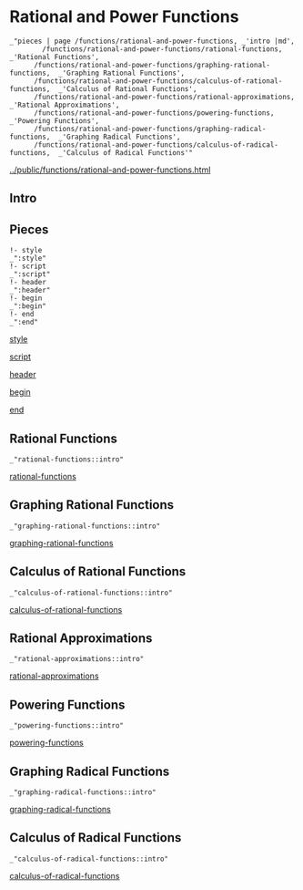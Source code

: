 # Rational and Power Functions

    _"pieces | page /functions/rational-and-power-functions, _'intro |md',
            /functions/rational-and-power-functions/rational-functions,  _'Rational Functions',
          /functions/rational-and-power-functions/graphing-rational-functions,  _'Graphing Rational Functions',
          /functions/rational-and-power-functions/calculus-of-rational-functions,  _'Calculus of Rational Functions',
          /functions/rational-and-power-functions/rational-approximations,  _'Rational Approximations',
          /functions/rational-and-power-functions/powering-functions,  _'Powering Functions',
          /functions/rational-and-power-functions/graphing-radical-functions,  _'Graphing Radical Functions',
          /functions/rational-and-power-functions/calculus-of-radical-functions,  _'Calculus of Radical Functions'"

[../public/functions/rational-and-power-functions.html](# "save:")


## Intro

## Pieces

    !- style
    _":style"
    !- script
    _":script"
    !- header
    _":header"
    !- begin
    _":begin"
    !- end
    _":end"

[style]() 

[script]()

[header]()

[begin]()

[end]()

## Rational Functions

    _"rational-functions::intro"


[rational-functions](pages/functions_rational-and-power-functions_rational-functions.md "load:")

## Graphing Rational Functions

    _"graphing-rational-functions::intro"


[graphing-rational-functions](pages/functions_rational-and-power-functions_graphing-rational-functions.md "load:")

## Calculus of Rational Functions

    _"calculus-of-rational-functions::intro"


[calculus-of-rational-functions](pages/functions_rational-and-power-functions_calculus-of-rational-functions.md "load:")

## Rational Approximations

    _"rational-approximations::intro"


[rational-approximations](pages/functions_rational-and-power-functions_rational-approximations.md "load:")

## Powering Functions

    _"powering-functions::intro"


[powering-functions](pages/functions_rational-and-power-functions_powering-functions.md "load:")

## Graphing Radical Functions

    _"graphing-radical-functions::intro"


[graphing-radical-functions](pages/functions_rational-and-power-functions_graphing-radical-functions.md "load:")

## Calculus of Radical Functions

    _"calculus-of-radical-functions::intro"


[calculus-of-radical-functions](pages/functions_rational-and-power-functions_calculus-of-radical-functions.md "load:")